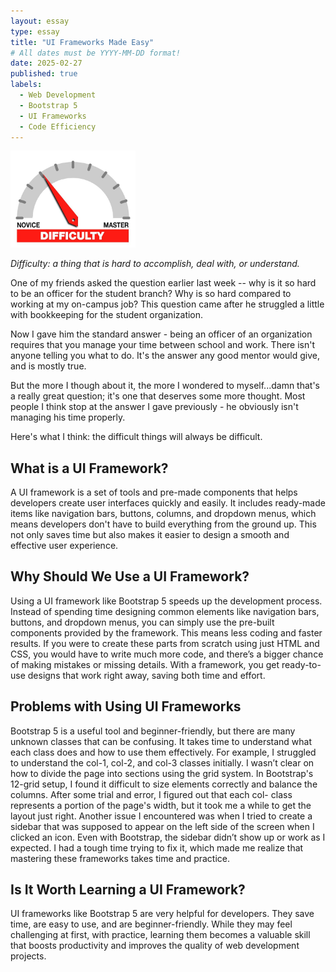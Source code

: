 ```yaml
---
layout: essay
type: essay
title: "UI Frameworks Made Easy"
# All dates must be YYYY-MM-DD format!
date: 2025-02-27
published: true
labels:
  - Web Development
  - Bootstrap 5
  - UI Frameworks
  - Code Efficiency
---
```


<img width="200px" class="rounded float-start pe-4" src="../img/difficulty/degree_difficulty.jpg">

*Difficulty: a thing that is hard to accomplish, deal with, or understand.*

One of my friends asked the question earlier last week -- why is it so hard to be an officer for the student branch? Why is so hard compared to working at my on-campus job? This question came after he struggled a little with bookkeeping for the student organization.

Now I gave him the standard answer - being an officer of an organization requires that you manage your time between school and work. There isn't anyone telling you what to do. It's the answer any good mentor would give, and is mostly true.

But the more I though about it, the more I wondered to myself...damn that's a really great question; it's one that deserves some more thought. Most people I think stop at the answer I gave previously - he obviously isn't managing his time properly.

Here's what I think: the difficult things will always be difficult.

## What is a UI Framework?

A UI framework is a set of tools and pre-made components that helps developers create user interfaces quickly and easily. It includes ready-made items like navigation bars, buttons, columns, and dropdown menus, which means developers don't have to build everything from the ground up. This not only saves time but also makes it easier to design a smooth and effective user experience.

## Why Should We Use a UI Framework?

Using a UI framework like Bootstrap 5 speeds up the development process. Instead of spending time designing common elements like navigation bars, buttons, and dropdown menus, you can simply use the pre-built components provided by the framework. This means less coding and faster results. If you were to create these parts from scratch using just HTML and CSS, you would have to write much more code, and there’s a bigger chance of making mistakes or missing details. With a framework, you get ready-to-use designs that work right away, saving both time and effort.

## Problems with Using UI Frameworks

Bootstrap 5 is a useful tool and beginner-friendly, but there are many unknown classes that can be confusing. It takes time to understand what each class does and how to use them effectively. For example, I struggled to understand the col-1, col-2, and col-3 classes initially. I wasn’t clear on how to divide the page into sections using the grid system. In Bootstrap's 12-grid setup, I found it difficult to size elements correctly and balance the columns. After some trial and error, I figured out that each col- class represents a portion of the page's width, but it took me a while to get the layout just right.
Another issue I encountered was when I tried to create a sidebar that was supposed to appear on the left side of the screen when I clicked an icon. Even with Bootstrap, the sidebar didn’t show up or work as I expected. I had a tough time trying to fix it, which made me realize that mastering these frameworks takes time and practice.


## Is It Worth Learning a UI Framework?

UI frameworks like Bootstrap 5 are very helpful for developers. They save time, are easy to use, and are beginner-friendly. While they may feel challenging at first, with practice, learning them becomes a valuable skill that boosts productivity and improves the quality of web development projects.

